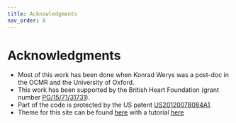 ```yaml
---
title: Acknowledgments
nav_order: 8
---
```


# Acknowledgments

* Most of this work has been done when Konrad Werys was a post-doc in the OCMR and the University of Oxford.
* This work has been supported by the British Heart Foundation (grant number [PG/15/71/31731](https://www.bhf.org.uk/research-projects/analysis-of-diffuse-fibrosis-with-t1-mapping-in-the-cmr-in-hypertrophic-cardiomyopathy-hcmr-study)).
* Part of the code is protected by the US patent [US20120078084A1](https://patents.google.com/patent/US20120078084A1/en).
* Theme for this site can be found [here](https://github.com/pmarsceill/just-the-docs) with a tutorial [here](https://pmarsceill.github.io/just-the-docs/#quick-start-use-as-a-github-pages-remote-theme)
